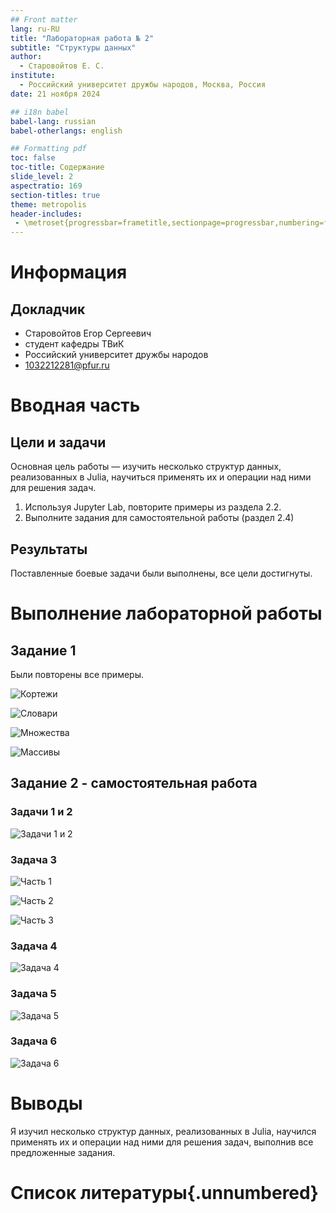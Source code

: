 ```yaml
---
## Front matter
lang: ru-RU
title: "Лабораторная работа № 2"
subtitle: "Структуры данных"
author:
  - Старовойтов Е. С.
institute:
  - Российский университет дружбы народов, Москва, Россия
date: 21 ноября 2024

## i18n babel
babel-lang: russian
babel-otherlangs: english

## Formatting pdf
toc: false
toc-title: Содержание
slide_level: 2
aspectratio: 169
section-titles: true
theme: metropolis
header-includes:
 - \metroset{progressbar=frametitle,sectionpage=progressbar,numbering=fraction}
---
```


# Информация

## Докладчик

  * Старовойтов Егор Сергеевич 
  * студент кафедры ТВиК
  * Российский университет дружбы народов
  * [1032212281@pfur.ru](mailto:1032212281@pfur.ru)


# Вводная часть

## Цели и задачи
Основная цель работы — изучить несколько структур данных, реализованных в Julia,
научиться применять их и операции над ними для решения задач.

1. Используя Jupyter Lab, повторите примеры из раздела 2.2.
2. Выполните задания для самостоятельной работы (раздел 2.4)

## Результаты
Поставленные боевые задачи были выполнены, все цели достигнуты.


# Выполнение лабораторной работы
## Задание 1
Были повторены все примеры.

![Кортежи](image/Screenshot_23-Nov_21-59-34_14732.png)

![Словари](image/Screenshot_23-Nov_22-02-09_14137.png)

![Множества](image/Screenshot_23-Nov_22-03-17_27283.png)

![Массивы](image/Screenshot_23-Nov_22-04-30_12718.png)

## Задание 2 - самостоятельная работа
### Задачи 1 и 2
![Задачи 1 и 2](image/Screenshot_23-Nov_22-08-22_2365.png)

### Задача 3
![Часть 1](image/Screenshot_23-Nov_22-27-00_7279.png)

![Часть 2](image/Screenshot_23-Nov_22-27-10_21140.png)

![Часть 3](image/Screenshot_23-Nov_22-27-20_17267.png)

### Задача 4
![Задача 4](image/Screenshot_23-Nov_22-28-29_19112.png)


### Задача 5
![Задача 5](image/Screenshot_23-Nov_22-28-42_8647.png)


### Задача 6
![Задача 6](image/Screenshot_23-Nov_22-28-52_26968.png)


# Выводы
Я изучил несколько структур данных, реализованных в Julia,
научился применять их и операции над ними для решения задач, выполнив все предложенные задания.

# Список литературы{.unnumbered}

